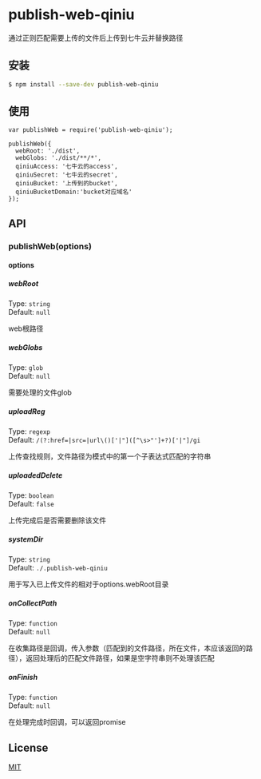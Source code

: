 # publish-web-qiniu

通过正则匹配需要上传的文件后上传到七牛云并替换路径

## 安装

```bash
$ npm install --save-dev publish-web-qiniu
```


## 使用

```
var publishWeb = require('publish-web-qiniu');

publishWeb({
  webRoot: './dist',
  webGlobs: './dist/**/*',
  qiniuAccess: '七牛云的access',
  qiniuSecret: '七牛云的secret',
  qiniuBucket: '上传到的bucket',
  qiniuBucketDomain:'bucket对应域名'
});
```

## API

### publishWeb(options)

#### options

##### webRoot

Type: `string`<br>
Default: `null`

web根路径

##### webGlobs

Type: `glob`<br>
Default: `null`

需要处理的文件glob

##### uploadReg

Type: `regexp`<br>
Default: `/(?:href=|src=|url\()['|"]([^\s>"']+?)['|"]/gi`

上传查找规则，文件路径为模式中的第一个子表达式匹配的字符串

##### uploadedDelete

Type: `boolean`<br>
Default: `false`

上传完成后是否需要删除该文件

##### systemDir

Type: `string`<br>
Default: `./.publish-web-qiniu`

用于写入已上传文件的相对于options.webRoot目录

##### onCollectPath

Type: `function`<br>
Default: `null`

在收集路径是回调，传入参数（匹配到的文件路径，所在文件，本应该返回的路径），返回处理后的匹配文件路径，如果是空字符串则不处理该匹配

##### onFinish

Type: `function`<br>
Default: `null`

在处理完成时回调，可以返回promise

## License

[MIT](http://opensource.org/licenses/MIT)
